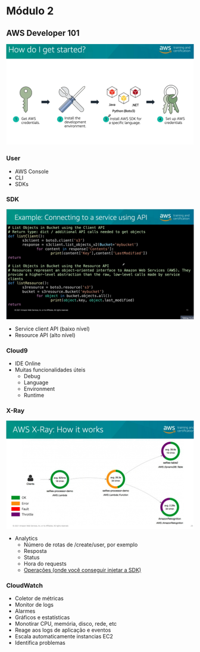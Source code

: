# Módulo 2

## AWS Developer 101

![picture 11](images/d957dc349d4cda34d309daaccf4eb26e80ef9211de6b4196c75b9d59098a1ba2.png)  


### User
 - AWS Console
 - CLI
 - SDKs

### SDK
![picture 12](images/3a237c485f302a6cbc89fff46eccbf826f53fdf80aba989654826caff9f77279.png)  

- Service client API (baixo nível)
- Resource API (alto nível)

### Cloud9
- IDE Online
- Muitas funcionalidades úteis
  - Debug
  - Language
  - Environment
  - Runtime

### X-Ray

![picture 13](images/4d339d81b87117ada538e0374cfe79ee6328ee061233c2b2a294c0bf6b28d613.png)  

- Analytics 
  - Número de rotas de /create/user, por exemplo
  - Resposta
  - Status
  - Hora do requests
  - [Operações (onde você conseguir injetar a SDK)](https://docs.aws.amazon.com/xray/latest/api/API_Operations.html)

### CloudWatch
- Coletor de métricas
- Monitor de logs
- Alarmes
- Gráficos e estatísticas
- Monotirar CPU, memória, disco, rede, etc
- Reage aos logs de aplicação e eventos
- Escala automaticamente instancias EC2
- Identifica problemas